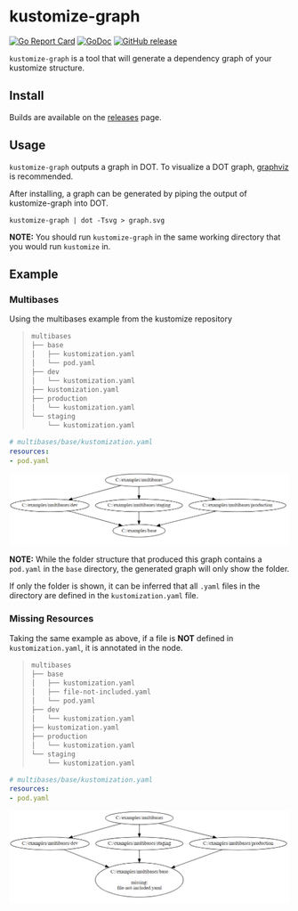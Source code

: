 # kustomize-graph

[![Go Report Card](https://goreportcard.com/badge/github.com/jpreese/kustomize-graph)](https://goreportcard.com/report/github.com/jpreese/kustomize-graph)
[![GoDoc](https://godoc.org/github.com/jpreese/kustomize-graph/pkg/graph?status.svg)](https://godoc.org/github.com/jpreese/kustomize-graph/pkg/kustomizationgraph)
[![GitHub release](https://img.shields.io/github/release/jpreese/kustomize-graph.svg)](https://github.com/jpreese/kustomize-graph/releases)

`kustomize-graph` is a tool that will generate a dependency graph of your kustomize structure.

## Install

Builds are available on the [releases](https://github.com/jpreese/kustomize-graph/releases) page. 

## Usage

`kustomize-graph` outputs a graph in DOT. To visualize a DOT graph, [graphviz](https://graphviz.gitlab.io/download/) is recommended.

After installing, a graph can be generated by piping the output of kustomize-graph into DOT.

```
kustomize-graph | dot -Tsvg > graph.svg
```

**NOTE:** You should run `kustomize-graph` in the same working directory that you would run `kustomize` in.

## Example

### Multibases

Using the multibases example from the kustomize repository

> ```
> multibases
> ├── base
> │   ├── kustomization.yaml
> │   └── pod.yaml
> ├── dev
> │   └── kustomization.yaml
> ├── kustomization.yaml
> ├── production
> │   └── kustomization.yaml
> └── staging
>     └── kustomization.yaml
> ```


```yaml
# multibases/base/kustomization.yaml
resources:
- pod.yaml
```

![multibases](images/multibase_example.png)

**NOTE:**  While the folder structure that produced this graph contains a `pod.yaml` in the `base` directory, the generated graph will only show the folder. 

If only the folder is shown, it can be inferred that all `.yaml` files in the directory are defined in the `kustomization.yaml` file.

### Missing Resources

Taking the same example as above, if a file is **NOT** defined in `kustomization.yaml`, it is annotated in the node.

> ```
> multibases
> ├── base
> │   ├── kustomization.yaml
> │   ├── file-not-included.yaml
> │   └── pod.yaml
> ├── dev
> │   └── kustomization.yaml
> ├── kustomization.yaml
> ├── production
> │   └── kustomization.yaml
> └── staging
>     └── kustomization.yaml
> ```

```yaml
# multibases/base/kustomization.yaml
resources:
- pod.yaml
```
![missing](images/missing_example.png)
